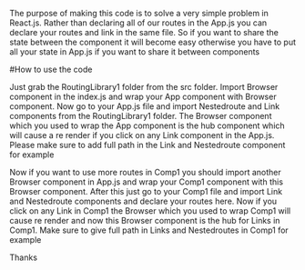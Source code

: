 The purpose of making this code is to solve a very simple problem in React.js. Rather than declaring all of our routes in the App.js you can declare your routes and link in the same file. So if you want to share the state between the component it will become easy otherwise you have to put all your state in App.js if you want to share it between components

#How to use the code

Just grab the RoutingLibrary1 folder from the src folder. Import Browser component in the index.js and wrap your App component with Browser component. Now go to your App.js file and import Nestedroute and Link components from the RoutingLibrary1 folder. The Browser component which you used to wrap the App component is the hub component which will cause a re render if you click on any Link component in the App.js. Please make sure to add full path in the Link and Nestedroute component for example

<Link to="/Comp1" />
<Nestedroute link="/Comp1" element = {Comp1} />

Now if you want to use more routes in Comp1 you should import another Browser component in App.js and wrap your Comp1 component with this Browser component. After this just go to your Comp1 file and import Link and Nestedroute components and declare your routes here. Now if you click on any Link in Comp1 the Browser which you used to wrap Comp1 will cause re render and now this Browser component is the hub for Links in Comp1. Make sure to give full path in Links and Nestedroutes in Comp1 for example

<Link to="/Comp1/Comp3" />
<Nestedroute link="/Comp1/Comp3" element = {Comp3} />

Thanks

